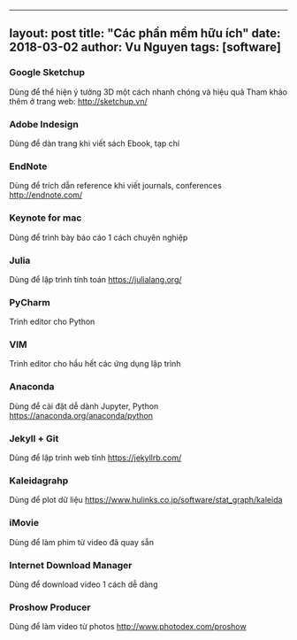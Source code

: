----
layout: post
title:  "Các phần mềm hữu ích"
date:   2018-03-02
author: Vu Nguyen
tags: [software]
---


### Google Sketchup
Dùng để thể hiện ý tưởng 3D một cách nhanh chóng và hiệu quả
Tham khảo thêm ở trang web: http://sketchup.vn/

### Adobe Indesign
Dùng để dàn trang khi viết sách Ebook, tạp chí

### EndNote
Dùng để trích dẫn reference khi viết journals, conferences
http://endnote.com/

### Keynote for mac
Dùng để trình bày báo cáo 1 cách chuyên nghiệp

### Julia
Dùng để lập trình tính toán
https://julialang.org/

### PyCharm
Trình editor cho Python

### VIM
Trình editor cho hầu hết các ứng dụng lập trình

### Anaconda
Dùng để cài đặt dễ dành Jupyter, Python
https://anaconda.org/anaconda/python

### Jekyll + Git
Dùng để lập trình web tĩnh
https://jekyllrb.com/

### Kaleidagrahp
Dùng để plot dữ liệu
https://www.hulinks.co.jp/software/stat_graph/kaleida

### iMovie
Dùng để làm phim từ video đã quay sẵn

### Internet Download Manager
Dùng để download video 1 cách dễ dàng

### Proshow Producer
Dùng để làm video từ photos
http://www.photodex.com/proshow




